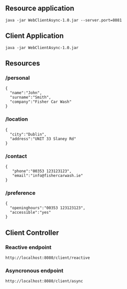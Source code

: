 ## Resource application
 ```
 java -jar WebClientAsync-1.0.jar --server.port=8081
 ```

## Client Application
 ```
 java -jar WebClientAsync-1.0.jar
 ```

## Resources

### /personal
 ```
{
   "name":"John",
   "surname":"Smith",
   "company":"Fisher Car Wash"
}
 ```

### /location
 ```
{
   "city":"Dublin",
   "address":"UNIT 33 Slaney Rd"
}
 ```

### /contact
 ```
{
	"phone":"00353 123123123",
	"email":"info@fishercarwash.ie"
}
 ```
 
### /preference
 ```
{
   "openinghours":"00353 123123123",
   "accessible":"yes"
}
 ```

## Client Controller
 
### Reactive endpoint
 ```
http://localhost:8080/client/reactive
 ```
### Asyncronous endpoint
 ```
http://localhost:8080/client/async
 ```
